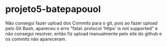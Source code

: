 # projeto5-batepapouol
Não consegui fazer upload dos Commits para o git, pois ao fazer upload pelo Git Bash, apareceu o erro "fatal: protocol 'https' is not supported" e não consegui resolver, então fiz upload manualmente pelo site do github e os commits não apareceram. 

